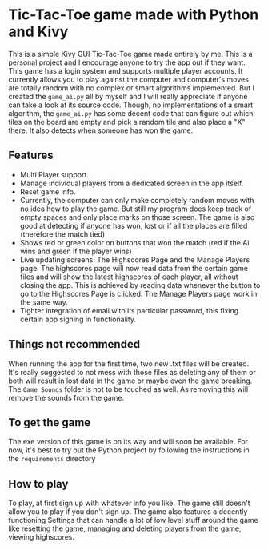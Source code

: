 # Tic-Tac-Toe game made with Python and Kivy

This is a simple Kivy GUI Tic-Tac-Toe game made entirely by me. This is a personal project and I encourage anyone to try the app out if they want. This game has a login system and supports multiple player accounts. It currently allows you to play against the computer and computer's moves are totally random with no complex or smart algorithms implemented. But I created the `game_ai.py` all by myself and I will really appreciate if anyone can take a look at its source code. Though, no implementations of a smart algorithm, the `game_ai.py` has some decent code that can figure out which tiles on the board are empty and pick a random tile and also place a "X" there. It also detects when someone has won the game.

## Features

* Multi Player support.
* Manage individual players from a dedicated screen in the app itself.
* Reset game info.
* Currently, the computer can only make completely random moves with no idea how to play the game. But still my program does keep track of empty spaces and only place marks on those screen. The game is also good at detecting if anyone has won, lost or if all the places are filled (therefore the match tied). 
* Shows red or green color on buttons that won the match (red if the Ai wins and green if the player wins)
* Live updating screens: The Highscores Page and the Manage Players page. The highscores page will now read data from the certain game files and will show the latest highscores of each player, all without closing the app. This is achieved by reading data whenever the button to go to the Highscores Page is clicked. The Manage Players page work in the same way.
* Tighter integration of email with its particular password, this fixing certain app signing in functionality.

## Things not recommended

When running the app for the first time, two new .txt files will be created. It's really suggested to not mess with those files as deleting any of them or both will result in lost data in the game or maybe even the game breaking.
The `Game Sounds` folder is not to be touched as well. As removing this will remove the sounds from the game.

## To get the game

The exe version of this game is on its way and will soon be available. For now, it's best to try out the Python project by following the instructions in the `requirements` directory

## How to play

To play, at first sign up with whatever info you like. The game still doesn't allow you to play if you don't sign up. The game also features a decently functioning Settings that can handle a lot of low level stuff around the game like resetting the game, managing and deleting players from the game, viewing highscores.